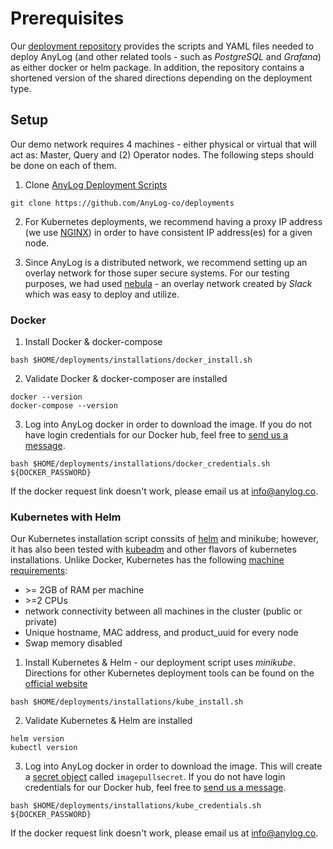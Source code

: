 # Prerequisites
Our [deployment repository](https://github.com/AnyLog-co/deployments/) provides the scripts and YAML files needed to 
deploy AnyLog (and other related tools - such as _PostgreSQL_ and _Grafana_) as either docker or helm package. In 
addition, the repository contains a shortened version of the shared directions depending on the deployment type.

## Setup
Our demo network requires 4 machines - either physical or virtual that will act as: Master, Query and (2) Operator 
nodes. The following steps should be done on each of them.

1. Clone [AnyLog Deployment Scripts](https://github.com/AnyLog-co/deployments) 
```shell
git clone https://github.com/AnyLog-co/deployments 
```

2. For Kubernetes deployments, we recommend having a proxy IP address (we use [NGINX](Networking/nginx.md)) in order to 
have consistent IP address(es) for a given node. 


3. Since AnyLog is a distributed network, we recommend setting up an overlay network for those super secure 
systems. For our testing purposes, we had used [nebula](Networking/nebula.md) - an overlay network created by _Slack_ 
which was easy to deploy and utilize. 


### Docker 
1. Install Docker & docker-compose
```shell
bash $HOME/deployments/installations/docker_install.sh
```

2. Validate Docker & docker-composer are installed
```shell
docker --version
docker-compose --version 
```

3. Log into AnyLog docker in order to download the image. If you do not have login credentials for our Docker hub, feel 
free to <a href="mailto:info@anylog.co?subject=Request Docker access">send us a message</a>.
```shell
bash $HOME/deployments/installations/docker_credentials.sh ${DOCKER_PASSWORD}
```
If the docker request link doesn't work, please email us at [info@anylog.co](mailto:info@anylog.co).    

### Kubernetes with Helm
Our Kubernetes installation script conssits of [helm](https://helm.sh/) and minikube; however, it has also been tested with [kubeadm](https://kubernetes.io/docs/setup/production-environment/tools/kubeadm/install-kubeadm/) and other flavors of kubernetes installations. Unlike Docker, Kubernetes has the following [machine requirements](https://kubernetes.io/docs/setup/production-environment/tools/kubeadm/install-kubeadm/#:~:text=Before%20you%20begin%201%20A%20compatible%20Linux%20host.,on%20your%20machines.%20...%207%20Swap%20disabled.%20): 
   * \>= 2GB of RAM per machine
   * \>=2 CPUs 
   * network connectivity between all machines in the cluster (public or private)
   * Unique hostname, MAC address, and product_uuid for every node
   * Swap memory disabled

1. Install Kubernetes & Helm - our deployment script uses _minikube_. Directions for other Kubernetes deployment tools can be found on the [official website](https://kubernetes.io/docs/setup/production-environment/tools/)
```shell
bash $HOME/deployments/installations/kube_install.sh
```

2. Validate Kubernetes & Helm are installed 
```shell
helm version 
kubectl version
```

3. Log into AnyLog docker in order to download the image. This will create a [secret object](https://kubernetes.io/docs/concepts/configuration/secret/)
called `imagepullsecret`. If you do not have login credentials for our Docker hub, feel free to <a href="mailto:info@anylog.co?subject=Request Docker access">send us a message</a>. 
```shell
bash $HOME/deployments/installations/kube_credentials.sh ${DOCKER_PASSWORD}
```
If the docker request link doesn't work, please email us at [info@anylog.co](mailto:info@anylog.co).
